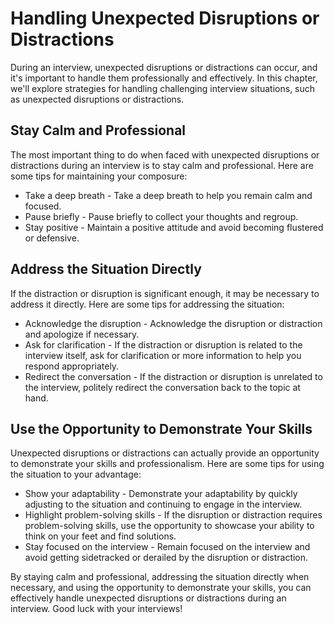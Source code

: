 Handling Unexpected Disruptions or Distractions
======================================================================================================

During an interview, unexpected disruptions or distractions can occur, and it's important to handle them professionally and effectively. In this chapter, we'll explore strategies for handling challenging interview situations, such as unexpected disruptions or distractions.

Stay Calm and Professional
--------------------------

The most important thing to do when faced with unexpected disruptions or distractions during an interview is to stay calm and professional. Here are some tips for maintaining your composure:

* Take a deep breath - Take a deep breath to help you remain calm and focused.
* Pause briefly - Pause briefly to collect your thoughts and regroup.
* Stay positive - Maintain a positive attitude and avoid becoming flustered or defensive.

Address the Situation Directly
------------------------------

If the distraction or disruption is significant enough, it may be necessary to address it directly. Here are some tips for addressing the situation:

* Acknowledge the disruption - Acknowledge the disruption or distraction and apologize if necessary.
* Ask for clarification - If the distraction or disruption is related to the interview itself, ask for clarification or more information to help you respond appropriately.
* Redirect the conversation - If the distraction or disruption is unrelated to the interview, politely redirect the conversation back to the topic at hand.

Use the Opportunity to Demonstrate Your Skills
----------------------------------------------

Unexpected disruptions or distractions can actually provide an opportunity to demonstrate your skills and professionalism. Here are some tips for using the situation to your advantage:

* Show your adaptability - Demonstrate your adaptability by quickly adjusting to the situation and continuing to engage in the interview.
* Highlight problem-solving skills - If the disruption or distraction requires problem-solving skills, use the opportunity to showcase your ability to think on your feet and find solutions.
* Stay focused on the interview - Remain focused on the interview and avoid getting sidetracked or derailed by the disruption or distraction.

By staying calm and professional, addressing the situation directly when necessary, and using the opportunity to demonstrate your skills, you can effectively handle unexpected disruptions or distractions during an interview. Good luck with your interviews!
